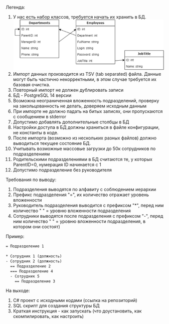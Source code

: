 Легенда:

1. У нас есть набор классов, требуется начать их хранить в БД.
   ![](img/68761bcc27ea98d8909e7fc1e2c3e5af8cbe17df.png)
2. Импорт данных производится из TSV (tab separated) файла. Данные могут быть частично некорректными, в этом случае требуется их базовая очистка.
3. Повторный импорт не должен дублировать записи
4. БД - PostgreSQL 14 версии
5. Возможна неограниченная вложенность подразделений, проверку на закольцованность не делать, доверяем исходным данным
6. При импорте не должно падать на битых записях, они пропускаются с сообщением в stderror
7. Допустимо добавлять дополнительные столбцы в БД
8. Настройки доступа в БД должны храниться в файле конфигурации, не константы в коде.
9. После импорта (возможно из нескольких разных файлов) должно выводиться текущее состояние БД.
10. Учитывать возможные массовые загрузки до 50к сотрудников по подразделениям
11. Родительскими подразделениями в БД считаются те, у которых ParentID=0, нумерация ID начинается с 1
12. Допустимо подразделение без руководителя

Требования по выводу:

1. Подразделения выводятся по алфавиту с соблюдением иерархии
2. Префикс подразделения "=", их количество отражает уровень вложенности
3. Руководитель подразделения выводится с префиксом "*", перед ним количество " " = уровню вложенности подразделения
4. Сотрудники выводятся после подразделения с префиксом "-", перед ним количество " " = уровню вложенности подразделения, в котором они состоят)

Пример:
```
= Подразделение 1

* Сотрудник 1 (должность)
- Сотрудник 2 (должность)
  == Подразделение 2
  === Подразделение 4
  - Сотрудник 5
    == Подразделение 3
```

На выходе:

1. C# проект с исходными кодами (ссылка на репозиторий)
2. SQL скрипт для создания структуры БД
3. Краткая инструкция - как запускать (что доустановить, как скомпилировать, как настроить)
